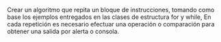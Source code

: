 Crear un algoritmo que repita un bloque de instrucciones, tomando como base los ejemplos entregados en las clases de estructura for y while, 
En cada repetición es necesario efectuar una operación o comparación para obtener una salida por alerta o consola.

